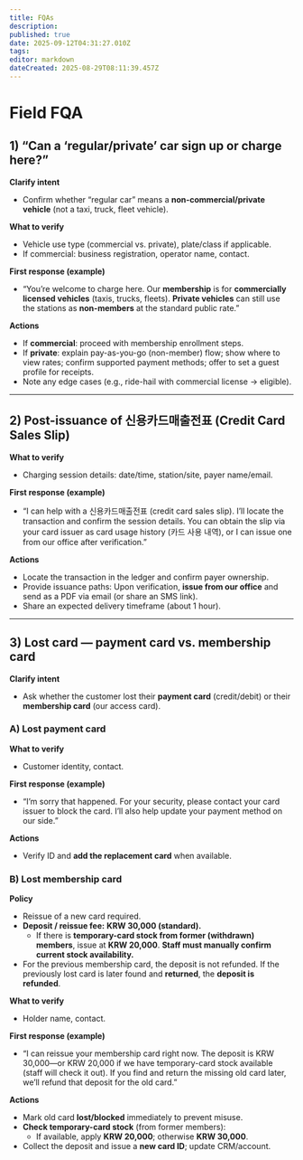 ```yaml
---
title: FQAs
description: 
published: true
date: 2025-09-12T04:31:27.010Z
tags: 
editor: markdown
dateCreated: 2025-08-29T08:11:39.457Z
---
```


# Field FQA

## 1) “Can a ‘regular/private’ car sign up or charge here?”

**Clarify intent**

* Confirm whether “regular car” means a **non-commercial/private vehicle** (not a taxi, truck, fleet vehicle).

**What to verify**

* Vehicle use type (commercial vs. private), plate/class if applicable.
* If commercial: business registration, operator name, contact.

**First response (example)**

* “You’re welcome to charge here. Our **membership** is for **commercially licensed vehicles** (taxis, trucks, fleets). **Private vehicles** can still use the stations as **non-members** at the standard public rate.”

**Actions**

* If **commercial**: proceed with membership enrollment steps.
* If **private**: explain pay-as-you-go (non-member) flow; show where to view rates; confirm supported payment methods; offer to set a guest profile for receipts.
* Note any edge cases (e.g., ride-hail with commercial license → eligible).

---

## 2) Post-issuance of 신용카드매출전표 (Credit Card Sales Slip)

**What to verify**

* Charging session details: date/time, station/site, payer name/email.

**First response (example)**

* “I can help with a 신용카드매출전표 (credit card sales slip). I’ll locate the transaction and confirm the session details. You can obtain the slip via your card issuer as card usage history (카드 사용 내역), or I can issue one from our office after verification.”

**Actions**

* Locate the transaction in the ledger and confirm payer ownership.
* Provide issuance paths: Upon verification, **issue from our office** and send as a PDF via email (or share an SMS link).
* Share an expected delivery timeframe (about 1 hour).

---

## 3) Lost card — payment card vs. membership card

**Clarify intent**

* Ask whether the customer lost their **payment card** (credit/debit) or their **membership card** (our access card).

### A) Lost **payment card**

**What to verify**

* Customer identity, contact.

**First response (example)**

* “I’m sorry that happened. For your security, please contact your card issuer to block the card. I’ll also help update your payment method on our side.”

**Actions**

* Verify ID and **add the replacement card** when available.

### B) Lost **membership card**

**Policy**

* Reissue of a new card required.
* **Deposit / reissue fee:** **KRW 30,000 (standard).**
  * If there is **temporary-card stock from former (withdrawn) members**, issue at **KRW 20,000**. **Staff must manually confirm current stock availability.**
* For the previous membership card, the deposit is not refunded. If the previously lost card is later found and **returned**, the **deposit is refunded**.

**What to verify**

* Holder name, contact.

**First response (example)**

* “I can reissue your membership card right now. The deposit is KRW 30,000—or KRW 20,000 if we have temporary-card stock available (staff will check it out). If you find and return the missing old card later, we’ll refund that deposit for the old card.”

**Actions**

* Mark old card **lost/blocked** immediately to prevent misuse.
* **Check temporary-card stock** (from former members):
  * If available, apply **KRW 20,000**; otherwise **KRW 30,000**.
* Collect the deposit and issue a **new card ID**; update CRM/account.
